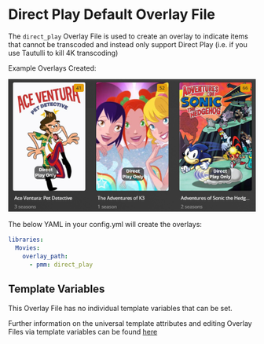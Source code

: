 # Direct Play Default Overlay File

The `direct_play` Overlay File is used to create an overlay to indicate items that cannot be transcoded and instead only support Direct Play (i.e. if you use Tautulli to kill 4K transcoding)

Example Overlays Created:

![](../images/direct_play_ov.png)

The below YAML in your config.yml will create the overlays:
```yaml
libraries:
  Movies:
    overlay_path:
      - pmm: direct_play
```

## Template Variables

This Overlay File has no individual template variables that can be set.

Further information on the universal template attributes and editing Overlay Files via template variables can be found [here]()


